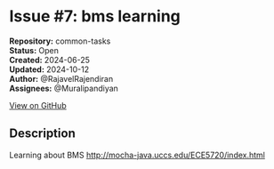 # Issue #7: bms learning

**Repository:** common-tasks  
**Status:** Open  
**Created:** 2024-06-25  
**Updated:** 2024-10-12  
**Author:** @RajavelRajendiran  
**Assignees:** @Muralipandiyan  

[View on GitHub](https://github.com/Simtestlab/common-tasks/issues/7)

## Description

Learning about BMS 
http://mocha-java.uccs.edu/ECE5720/index.html